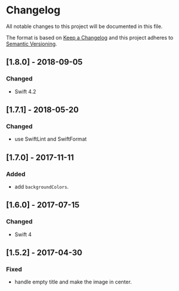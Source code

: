 # Changelog
All notable changes to this project will be documented in this file.

The format is based on [Keep a Changelog](http://keepachangelog.com/en/1.0.0/)
and this project adheres to [Semantic Versioning](http://semver.org/spec/v2.0.0.html).

## [1.8.0] - 2018-09-05

### Changed
- Swift 4.2

## [1.7.1] - 2018-05-20

### Changed
- use SwiftLint and SwiftFormat

## [1.7.0] - 2017-11-11

### Added
- add `backgroundColors`.

## [1.6.0] - 2017-07-15

### Changed
- Swift 4

## [1.5.2] - 2017-04-30

### Fixed
- handle empty title and make the image in center.
